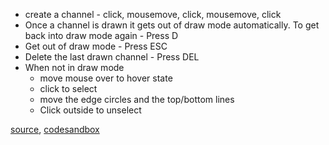 -   create a channel - click, mousemove, click, mousemove, click
-   Once a channel is drawn it gets out of draw mode automatically. To get back into draw mode again - Press D
-   Get out of draw mode - Press ESC
-   Delete the last drawn channel - Press DEL
-   When not in draw mode
    -   move mouse over to hover state
    -   click to select
    -   move the edge circles and the top/bottom lines
    -   Click outside to unselect

[source](https://github.com/kossidts/react-stockcharts/blob/master/docs/lib/charts/CandleStickChartWithEquidistantChannel.js), [codesandbox](https://codesandbox.io/s/github/rrag/react-stockcharts-examples2/tree/master/examples/CandleStickChartWithEquidistantChannel)
